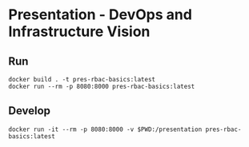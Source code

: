 # Presentation - DevOps and Infrastructure Vision

## Run

    docker build . -t pres-rbac-basics:latest
    docker run --rm -p 8080:8000 pres-rbac-basics:latest

## Develop

    docker run -it --rm -p 8080:8000 -v $PWD:/presentation pres-rbac-basics:latest
